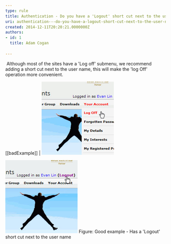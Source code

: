 ```yaml
---
type: rule
title: Authentication - Do you have a 'Logout' short cut next to the user name ?
uri: authentication---do-you-have-a-logout-short-cut-next-to-the-user-name-
created: 2014-12-11T20:20:21.0000000Z
authors:
- id: 1
  title: Adam Cogan

---
```


​                     Although most of the sites have a 'Log o​ff' submenu, we recommend adding a short                     cut next to the user name, this will make the 'log Off' operation more convenient.
 
[[badExample]]
| ![ Only has a 'Log Off' operation in the submenu](logoff-bad.jpg)                        

![](logoff-good.jpg)​                        Figure: Good example - Has a 'Logout' short cut next to the user name​​
